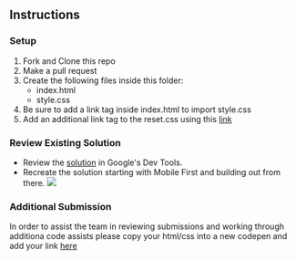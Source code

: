 ## Instructions


### Setup
1. Fork and Clone this repo
2. Make a pull request
1. Create the following files inside this folder: 
	- index.html
	- style.css
3. Be sure to add a link tag inside index.html to import style.css
4. Add an additional link tag to the reset.css using this [link](https://cdnjs.com/libraries/meyer-reset)

### Review Existing Solution
- Review the [solution](https://codepen.io/jkeohan/pen/oNjYVBw) in Google's Dev Tools. 
- Recreate the solution starting with Mobile First and building out from there.
![](https://i.imgur.com/1i7F9rj.png)

### Additional Submission

In order to assist the team in reviewing submissions and working through additiona code assists please copy your html/css into a new codepen and add your link [here](https://docs.google.com/spreadsheets/d/1fNOTPbQu-ZWDPwOhjSIkot7pGj2u2ZPuNk_O_yQwyHU/edit#gid=420164307)
